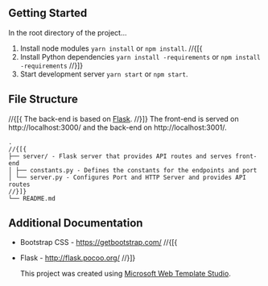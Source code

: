 ﻿## Getting Started

In the root directory of the project...

1. Install node modules `yarn install` or `npm install`.
//{[{
2. Install Python dependencies `yarn install -requirements` or `npm install -requirements`
//}]}
2. Start development server `yarn start` or `npm start`.

## File Structure

//{[{
The back-end is based on [Flask](https://github.com/pallets/flask).
//}]}
The front-end is served on http://localhost:3000/ and the back-end on http://localhost:3001/.

```
.
//{[{
├── server/ - Flask server that provides API routes and serves front-end
│ ├── constants.py - Defines the constants for the endpoints and port
│ └── server.py - Configures Port and HTTP Server and provides API routes
//}]}
└── README.md
```

## Additional Documentation

- Bootstrap CSS - https://getbootstrap.com/
//{[{
- Flask - http://flask.pocoo.org/
//}]}

  This project was created using [Microsoft Web Template Studio](https://github.com/Microsoft/WebTemplateStudio).
